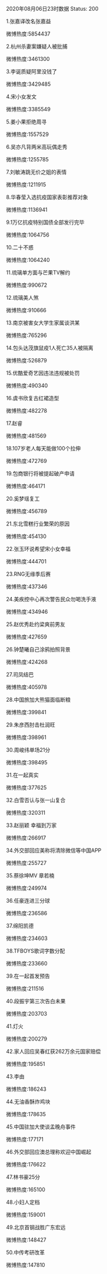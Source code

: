 2020年08月06日23时数据
Status: 200

1.张嘉译改名张嘉益

微博热度:5854437

2.杭州杀妻案嫌疑人被批捕

微博热度:3461300

3.李诞质疑阿里没钱了

微博热度:3429485

4.宋小女发文

微博热度:3385549

5.姜小果拒绝周寻

微博热度:1557529

6.吴亦凡背两米高玩偶走秀

微博热度:1255785

7.刘敏涛跳无价之姐的表情

微博热度:1211915

8.华春莹入选抗疫国家表彰推荐对象

微博热度:1136941

9.1万亿抗疫特别国债全部发行完毕

微博热度:1064756

10.二十不惑

微博热度:1064240

11.琉璃单方面与芒果TV解约

微博热度:990672

12.琉璃美人煞

微博热度:910666

13.南京被害女大学生家属谈洪某

微博热度:765296

14.包头达茂旗鼠疫1人死亡35人被隔离

微博热度:526879

15.优酷爱奇艺因违法违规被处罚

微博热度:490340

16.虞书欣复古红裙造型

微博热度:482278

17.赵睿

微博热度:481569

18.107岁老人每天能做100个拉伸

微博热度:472769

19.包商银行将被提起破产申请

微博热度:464171

20.奚梦瑶复工

微博热度:456789

21.东北雪糕行业繁荣的原因

微博热度:454130

22.张玉环说希望宋小女幸福

微博热度:444701

23.RNG无缘季后赛

微博热度:437346

24.美疾控中心再次警告民众勿喝洗手液

微博热度:434946

25.赵优秀赴约梁爽前男友

微博热度:427659

26.钟楚曦自己涂鸦拍照背景

微博热度:424268

27.司凤结巴

微博热度:405978

28.中国旅加大熊猫面临断粮

微博热度:399841

29.朱彦西肘击杜润旺

微博热度:398961

30.周峻纬单场21分

微博热度:398495

31.在一起真实

微博热度:377625

32.白雪否认与张一山复合

微博热度:320311

33.赵丽颖 幸福到万家

微博热度:266917

34.外交部回应美称将清除微信等中国APP

微博热度:255727

35.蔡徐坤MV 章若楠

微博热度:249974

36.任豪连进三分球

微博热度:236586

37.绵阳凯德

微博热度:234603

38.TFBOYS歌词字数分配

微博热度:233660

39.在一起首发预告

微博热度:211516

40.段振宇第三次告白未果

微博热度:203703

41.灯火

微博热度:200279

42.家人回应吴春红获262万余元国家赔偿

微博热度:195851

43.李由

微博热度:186243

44.无油香酥炸鸡块

微博热度:178635

45.中国驻加大使谈孟晚舟事件

微博热度:177171

46.外交部回应澳总理称欢迎中国崛起

微博热度:176622

47.林书豪25分

微博热度:165100

48.小妇人定档

微博热度:159001

49.北京首钢战胜广东宏远

微博热度:148427

50.中传考研改革

微博热度:147810

